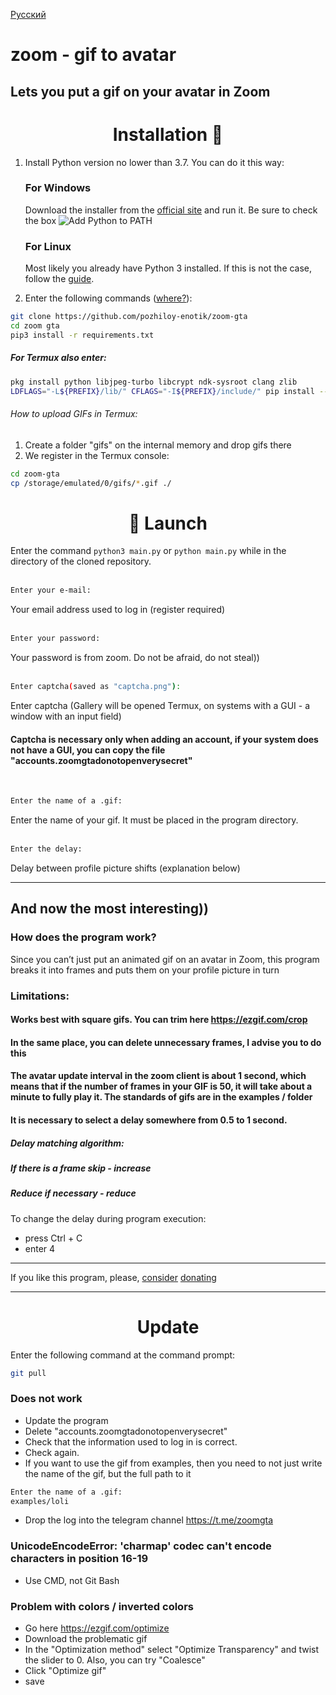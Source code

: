[Русский](README.md)

# zoom - gif to avatar
## Lets you put a gif on your avatar in Zoom
<h1 align = "center"> Installation 🚀 </h1>


1. Install Python version no lower than 3.7. You can do it this way:

    <h3> For Windows </h3>

    Download the installer from the [official site](https://www.python.org/downloads/) and run it. Be sure to check the box ![Add Python to PATH](https://user-images.githubusercontent.com/42045258/69171091-557d2780-0b0c-11ea-8adf-7f819357f041.png)
    
    <h3> For Linux </h3>

    Most likely you already have Python 3 installed. If this is not the case, follow the [guide](https://realpython.com/installing-python/#linux).

2. Enter the following commands ([where?](Http://comp-profi.com/kak-vyzvat-komandnuyu-stroku-ili-konsol-windows/)):

```sh
git clone https://github.com/pozhiloy-enotik/zoom-gta
cd zoom gta
pip3 install -r requirements.txt
```
#####      For Termux also enter:
```sh
pkg install python libjpeg-turbo libcrypt ndk-sysroot clang zlib
LDFLAGS="-L${PREFIX}/lib/" CFLAGS="-I${PREFIX}/include/" pip install --upgrade wheel pillow
```

###### How to upload GIFs in Termux:
1. Create a folder "gifs" on the internal memory and drop gifs there
2. We register in the Termux console:
```sh
cd zoom-gta
cp /storage/emulated/0/gifs/*.gif ./
````


<h1 align = "center"> 🚩 Launch </h1>

Enter the command `python3 main.py` or `python main.py` while in the directory of the cloned repository. <br/>
  <br/>
```sh
Enter your e-mail:
```
Your email address used to log in (register required) <br/>
  <br/>
```sh
Enter your password:
```
Your password is from zoom. Do not be afraid, do not steal)) <br/>
  <br/>
```sh
Enter captcha(saved as "captcha.png"):
```
Enter captcha (Gallery will be opened Termux, on systems with a GUI - a window with an input field)
#### Captcha is necessary only when adding an account, if your system does not have a GUI, you can copy the file "accounts.zoomgtadonotopenverysecret"   <br/>
  <br/>

```sh
Enter the name of a .gif:
```
Enter the name of your gif. It must be placed in the program directory. <br/>
  <br/>
```sh
Enter the delay:
```
Delay between profile picture shifts (explanation below)

____

## And now the most interesting))
### How does the program work?
Since you can’t just put an animated gif on an avatar in Zoom, this program breaks it into frames and puts them on your profile picture in turn

### Limitations:
#### Works best with square gifs. You can trim here https://ezgif.com/crop
#### In the same place, you can delete unnecessary frames, I advise you to do this

#### The avatar update interval in the zoom client is about 1 second, which means that if the number of frames in your GIF is 50, it will take about a minute to fully play it. The standards of gifs are in the examples / folder
#### It is necessary to select a delay somewhere from 0.5 to 1 second.
##### Delay matching algorithm:
##### If there is a frame skip - increase
##### Reduce if necessary - reduce
To change the delay during program execution:
- press Ctrl + C
- enter 4
____
If you like this program, please, [consider](https://donatepay.ru/don/pozhiloyenotik) [donating](https://www.donationalerts.com/r/pozhiloyenotik)

____
<h1 align = "center"> Update </h1>

Enter the following command at the command prompt:
```sh
git pull
```

### Does not work
   - Update the program
   - Delete "accounts.zoomgtadonotopenverysecret"
   - Check that the information used to log in is correct.
   - Check again.
   - If you want to use the gif from examples, then you need to not just write the name of the gif, but the full path to it
  ```sh
  Enter the name of a .gif:
  examples/loli
  ```
   - Drop the log into the telegram channel https://t.me/zoomgta

### UnicodeEncodeError: 'charmap' codec can't encode characters in position 16-19
   - Use CMD, not Git Bash

### Problem with colors / inverted colors
   - Go here https://ezgif.com/optimize
   - Download the problematic gif
   - In the "Optimization method" select "Optimize Transparency" and twist the slider to 0. Also, you can try "Coalesce"
   - Click "Optimize gif"
   - save
